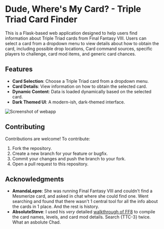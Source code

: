 # Dude, Where's My Card? - Triple Triad Card Finder

This is a Flask-based web application designed to help users find information about Triple Triad cards from Final Fantasy VIII. Users can select a card from a dropdown menu to view details about how to obtain the card, including possible drop locations, Card command sources, specific players to challenge, card mod items, and generic card chances.

## Features

- **Card Selection**: Choose a Triple Triad card from a dropdown menu.
- **Card Details**: View information on how to obtain the selected card.
- **Dynamic Content**: Data is loaded dynamically based on the selected card.
- **Dark Themed UI**: A modern-ish, dark-themed interface.

![Screenshot of webapp](https://i.imgur.com/pTcTBFs.png)

## Contributing

Contributions are welcome! To contribute:

1. Fork the repository.
2. Create a new branch for your feature or bugfix.
3. Commit your changes and push the branch to your fork.
4. Open a pull request to this repository.

## Acknowledgments

- **AmandaLepre**: She was running Final Fantasy VIII and couldn't find a Mesmerize card, and asked in chat where she could find one.  Went searching and found that there wasn't 1 central tool for all the info about the cards in 1 place.  And the rest is history.
- **AbsoluteSteve**: I used his *very* detailed [walkthrough of FF8](https://gamefaqs.gamespot.com/ps/197343-final-fantasy-viii/faqs/51741) to compile the card names, levels, and card mod details.  Search {TTC-3} twice.  What an asbolute Chad.
